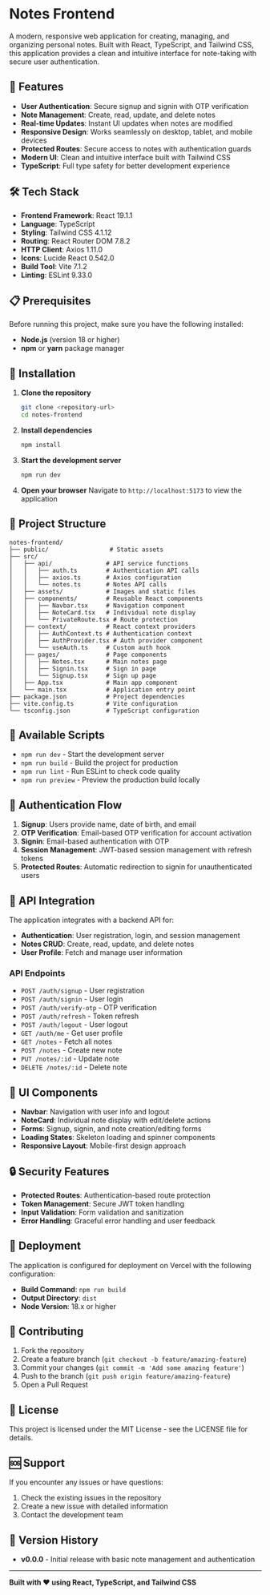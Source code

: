 # Notes Frontend

A modern, responsive web application for creating, managing, and organizing personal notes. Built with React, TypeScript, and Tailwind CSS, this application provides a clean and intuitive interface for note-taking with secure user authentication.

## 🚀 Features

- **User Authentication**: Secure signup and signin with OTP verification
- **Note Management**: Create, read, update, and delete notes
- **Real-time Updates**: Instant UI updates when notes are modified
- **Responsive Design**: Works seamlessly on desktop, tablet, and mobile devices
- **Protected Routes**: Secure access to notes with authentication guards
- **Modern UI**: Clean and intuitive interface built with Tailwind CSS
- **TypeScript**: Full type safety for better development experience

## 🛠️ Tech Stack

- **Frontend Framework**: React 19.1.1
- **Language**: TypeScript
- **Styling**: Tailwind CSS 4.1.12
- **Routing**: React Router DOM 7.8.2
- **HTTP Client**: Axios 1.11.0
- **Icons**: Lucide React 0.542.0
- **Build Tool**: Vite 7.1.2
- **Linting**: ESLint 9.33.0

## 📋 Prerequisites

Before running this project, make sure you have the following installed:

- **Node.js** (version 18 or higher)
- **npm** or **yarn** package manager

## 🚀 Installation

1. **Clone the repository**
   ```bash
   git clone <repository-url>
   cd notes-frontend
   ```

2. **Install dependencies**
   ```bash
   npm install
   ```

3. **Start the development server**
   ```bash
   npm run dev
   ```

4. **Open your browser**
   Navigate to `http://localhost:5173` to view the application

## 📁 Project Structure

```
notes-frontend/
├── public/                 # Static assets
├── src/
│   ├── api/               # API service functions
│   │   ├── auth.ts        # Authentication API calls
│   │   ├── axios.ts       # Axios configuration
│   │   └── notes.ts       # Notes API calls
│   ├── assets/            # Images and static files
│   ├── components/        # Reusable React components
│   │   ├── Navbar.tsx     # Navigation component
│   │   ├── NoteCard.tsx   # Individual note display
│   │   └── PrivateRoute.tsx # Route protection
│   ├── context/           # React context providers
│   │   ├── AuthContext.ts # Authentication context
│   │   ├── AuthProvider.tsx # Auth provider component
│   │   └── useAuth.ts     # Custom auth hook
│   ├── pages/             # Page components
│   │   ├── Notes.tsx      # Main notes page
│   │   ├── Signin.tsx     # Sign in page
│   │   └── Signup.tsx     # Sign up page
│   ├── App.tsx            # Main app component
│   └── main.tsx           # Application entry point
├── package.json           # Project dependencies
├── vite.config.ts         # Vite configuration
└── tsconfig.json          # TypeScript configuration
```

## 🔧 Available Scripts

- `npm run dev` - Start the development server
- `npm run build` - Build the project for production
- `npm run lint` - Run ESLint to check code quality
- `npm run preview` - Preview the production build locally

## 🔐 Authentication Flow

1. **Signup**: Users provide name, date of birth, and email
2. **OTP Verification**: Email-based OTP verification for account activation
3. **Signin**: Email-based authentication with OTP
4. **Session Management**: JWT-based session management with refresh tokens
5. **Protected Routes**: Automatic redirection to signin for unauthenticated users

## 📝 API Integration

The application integrates with a backend API for:

- **Authentication**: User registration, login, and session management
- **Notes CRUD**: Create, read, update, and delete notes
- **User Profile**: Fetch and manage user information

### API Endpoints

- `POST /auth/signup` - User registration
- `POST /auth/signin` - User login
- `POST /auth/verify-otp` - OTP verification
- `POST /auth/refresh` - Token refresh
- `POST /auth/logout` - User logout
- `GET /auth/me` - Get user profile
- `GET /notes` - Fetch all notes
- `POST /notes` - Create new note
- `PUT /notes/:id` - Update note
- `DELETE /notes/:id` - Delete note

## 🎨 UI Components

- **Navbar**: Navigation with user info and logout
- **NoteCard**: Individual note display with edit/delete actions
- **Forms**: Signup, signin, and note creation/editing forms
- **Loading States**: Skeleton loading and spinner components
- **Responsive Layout**: Mobile-first design approach

## 🔒 Security Features

- **Protected Routes**: Authentication-based route protection
- **Token Management**: Secure JWT token handling
- **Input Validation**: Form validation and sanitization
- **Error Handling**: Graceful error handling and user feedback

## 🚀 Deployment

The application is configured for deployment on Vercel with the following configuration:

- **Build Command**: `npm run build`
- **Output Directory**: `dist`
- **Node Version**: 18.x or higher

## 🤝 Contributing

1. Fork the repository
2. Create a feature branch (`git checkout -b feature/amazing-feature`)
3. Commit your changes (`git commit -m 'Add some amazing feature'`)
4. Push to the branch (`git push origin feature/amazing-feature`)
5. Open a Pull Request

## 📄 License

This project is licensed under the MIT License - see the LICENSE file for details.

## 🆘 Support

If you encounter any issues or have questions:

1. Check the existing issues in the repository
2. Create a new issue with detailed information
3. Contact the development team

## 🔄 Version History

- **v0.0.0** - Initial release with basic note management and authentication

---

**Built with ❤️ using React, TypeScript, and Tailwind CSS**

